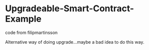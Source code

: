 # Upgradeable-Smart-Contract-Example
 code from filipmartinsson

 Alternative way of doing upgrade...maybe a bad idea to do this way.

 
